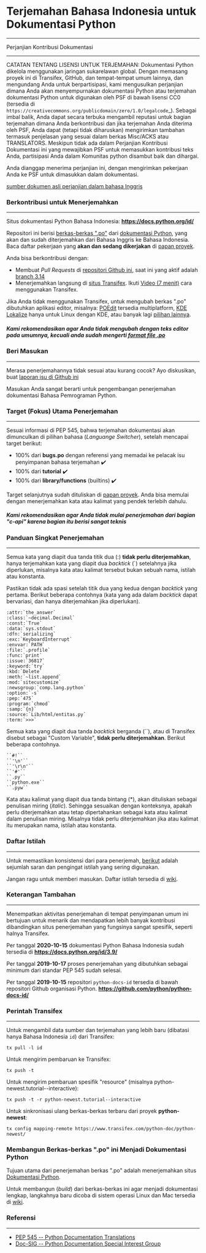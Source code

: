 # Terjemahan Bahasa Indonesia untuk Dokumentasi Python
---

Perjanjian Kontribusi Dokumentasi

---

CATATAN TENTANG LISENSI UNTUK TERJEMAHAN: Dokumentasi Python dikelola 
menggunakan jaringan sukarelawan global. Dengan memasang proyek ini 
di Transifex, GitHub, dan tempat-tempat umum lainnya, dan mengundang
Anda untuk berpartisipasi, kami mengusulkan perjanjian dimana Anda akan
menyempurnakan dokumentasi Python atau terjemahan dokumentasi 
Python untuk digunakan oleh PSF di bawah lisensi CC0
(tersedia di
`https://creativecommons.org/publicdomain/zero/1.0/legalcode`_).
Sebagai imbal balik, Anda dapat secara terbuka mengambil reputasi untuk
bagian terjemahan dimana Anda berkontribusi dan jika terjemahan Anda 
diterima oleh PSF, Anda dapat (tetapi tidak diharuskan) mengirimkan 
tambahan termasuk penjelasan yang sesuai dalam berkas Misc/ACKS atau 
TRANSLATORS. Meskipun tidak ada dalam Perjanjian Kontribusi Dokumentasi
ini yang mewajibkan PSF untuk memasukkan kontribusi teks Anda, partisipasi 
Anda dalam Komunitas python disambut baik dan dihargai.

Anda dianggap menerima perjanjian ini, dengan mengirimkan pekerjaan
Anda ke PSF untuk dimasukkan dalam dokumentasi.

[sumber dokumen asli perjanjian dalam bahasa Inggris](https://www.python.org/dev/peps/pep-0545/#setup-the-documentation-contribution-agreement)

### Berkontribusi untuk Menerjemahkan
---
Situs dokumentasi Python Bahasa Indonesia: **https://docs.python.org/id/**

Repositori ini berisi [berkas-berkas ".po"](https://www.gnu.org/software/gettext/manual/html_node/PO-Files.html) dari [dokumentasi Python](https://docs.python.org/id/3.14/), yang akan dan sudah diterjemahkan dari Bahasa Inggris ke Bahasa Indonesia. Baca daftar pekerjaan yang **akan dan sedang dikerjakan** di [papan proyek](https://github.com/python/python-docs-id/projects/1).

Anda bisa berkontribusi dengan:

* Membuat _Pull Requests_ di [repositori Github ini](https://github.com/python/python-docs-id/), saat ini yang aktif adalah [branch 3.14](https://github.com/python/python-docs-id/tree/3.14)
* Menerjemahkan langsung di [situs Transifex](https://www.transifex.com/python-doc/python-newest/). Ikuti [Video (7 menit)](https://youtu.be/tg5kUJB2WLA) cara menggunakan Transifex.

Jika Anda tidak menggunakan Transifex, untuk mengubah berkas ".po" dibutuhkan aplikasi editor, misalnya: [POEdit](https://poedit.net/) tersedia multiplatform, [KDE Lokalize](https://kde.org/applications/development/org.kde.lokalize) hanya untuk Linux dengan KDE, atau banyak lagi [pilihan lainnya](https://en.wikipedia.org/wiki/Comparison_of_computer-assisted_translation_tools).

##### Kami rekomendasikan agar Anda tidak mengubah dengan teks editor pada umumnya, kecuali anda sudah mengerti [format file .po](https://www.gnu.org/software/gettext/manual/html_node/PO-Files.html)

### Beri Masukan
---
Merasa penerjemahannya tidak sesuai atau kurang cocok? Ayo diskusikan, buat [laporan isu di Github ini](https://github.com/python/python-docs-id/issues)

Masukan Anda sangat berarti untuk pengembangan penerjemahan dokumentasi Bahasa Pemrograman Python.

### Target (Fokus) Utama Penerjemahan
---
Sesuai informasi di PEP 545, bahwa terjemahan dokumentasi akan dimunculkan di pilihan bahasa (_Languange Switcher_),
setelah mencapai target berikut:

* 100% dari **bugs.po** dengan referensi yang memadai ke pelacak isu penyimpanan bahasa terjemahan :heavy_check_mark:
* 100% dari **tutorial** :heavy_check_mark:
* 100% dari **library/functions** (builtins) :heavy_check_mark:

Target selanjutnya sudah dituliskan di [papan proyek](https://github.com/python/python-docs-id/projects/1#column-6851563). Anda bisa memulai dengan menerjemahkan kata atau kalimat yang pendek terlebih dahulu.

##### Kami rekomendasikan agar Anda tidak mulai penerjemahan dari bagian "c-api" karena bagian itu berisi sangat teknis

### Panduan Singkat Penerjemahan
---
Semua kata yang diapit dua tanda titik dua (:) **tidak perlu diterjemahkan**, hanya terjemahkan kata yang diapit dua *backtick* (`) setelahnya jika diperlukan, misalnya kata atau kalimat tersebut bukan sebuah nama, istilah atau konstanta.

Pastikan tidak ada spasi setelah titik dua yang kedua dengan *backtick* yang pertama. Berikut beberapa contohnya (kata yang ada dalam *backtick* dapat bervariasi, dan hanya diterjemahkan jika diperlukan).
```
:attr:`the_answer`
:class:`~decimal.Decimal`
:const:`True`
:data:`sys.stdout`
:dfn:`serializing`
:exc:`KeyboardInterrupt`
:envvar:`PATH`
:file:`.profile`
:func:`print`
:issue:`36817`
:keyword:`try`
:kbd:`Delete`
:meth:`~list.append`
:mod:`sitecustomize`
:newsgroup:`comp.lang.python`
:option:`-s`
:pep:`475`
:program:`chmod`
:samp:`{n}`
:source:`Lib/html/entitas.py`
:term:`>>>`
```

Semua kata yang diapit dua tanda *backtick* berganda (``), atau di Transifex disebut sebagai "Custom Variable",  **tidak perlu diterjemahkan**. Berikut beberapa contohnya.
```
``#!``
``'\n'``
``'\r\n'``
``'#'``
``.py``
``python.exe``
``.pyw``
```

Kata atau kalimat yang diapit dua tanda bintang (*), akan dituliskan sebagai penulisan miring (*italic*). Sehingga sesuaikan dengan konteksnya, apakah perlu diterjemahkan atau tetap dipertahankan sebagai kata atau kalimat dalam penulisan miring. Misalnya tidak perlu diterjemahkan jika atau kalimat itu merupakan nama, istilah atau konstanta.

### Daftar Istilah
---
Untuk memastikan konsistensi dari para penerjemah, [berikut](https://github.com/python/python-docs-id/wiki/Daftar-Istilah) adalah sejumlah saran dan pengingat istilah yang sering digunakan.

Jangan ragu untuk memberi masukan. Daftar istilah tersedia di [wiki](https://github.com/python/python-docs-id/wiki/Daftar-Istilah).

### Keterangan Tambahan
---
Menempatkan aktivitas penerjemahan di tempat penyimpanan umum ini bertujuan untuk menarik dan mendapatkan lebih banyak kontribusi dibandingkan situs penerjemahan yang fungsinya sangat spesifik, seperti halnya Transifex.

Per tanggal **2020-10-15** dokumentasi Python Bahasa Indonesia sudah tersedia di **https://docs.python.org/id/3.9/**

Per tanggal **2019-10-17** proses penerjemahan yang dibutuhkan sebagai minimum dari standar PEP 545 sudah selesai.

Per tanggal **2019-10-15** repositori `python-docs-id` tersedia di bawah repositori Github organisasi Python. **https://github.com/python/python-docs-id/**

### Perintah Transifex
---
Untuk mengambil data sumber dan terjemahan yang lebih baru (dibatasi hanya Bahasa Indonesia `id`) dari Transifex:
```
tx pull -l id
```

Untuk mengirim pembaruan ke Transifex:
```
tx push -t
```

Untuk mengirim pembaruan spesifik "resource" (misalnya python-newest.tutorial--interactive):
```
tx push -t -r python-newest.tutorial--interactive
```

Untuk sinkronisasi ulang berkas-berkas terbaru dari proyek **python-newest**:
```
tx config mapping-remote https://www.transifex.com/python-doc/python-newest/
```

### Membangun Berkas-berkas ".po" ini Menjadi Dokumentasi Python

Tujuan utama dari penerjemahan berkas ".po" adalah menerjemahkan situs [Dokumentasi Python](https://docs.python.org).

Untuk membangun (_build_) dari berkas-berkas ini agar menjadi dokumentasi lengkap, langkahnya baru dicoba di sistem operasi Linux dan Mac tersedia di [wiki](https://github.com/python/python-docs-id/wiki/Membangun-Dokumentasi-Python-di-Komputer).

### Referensi
---

* [PEP 545 -- Python Documentation Translations](https://www.python.org/dev/peps/pep-0545/)
* [Doc-SIG -- Python Documentation Special Interest Group](https://mail.python.org/mailman/listinfo/doc-sig)

